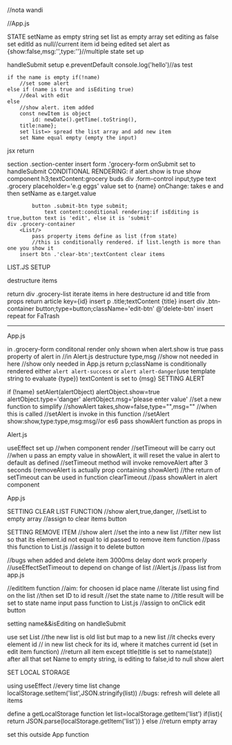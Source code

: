 //nota wandi


//App.js

STATE
setName as empty string
set list as empty array
set editing as false
set editId as null//current item id being edited
set alert as {show:false,msg:'',type:''}//multiple state set up





handleSubmit setup
	e.preventDefault
	console.log('hello')//as test

	if the name is empty if(!name)
		//set some alert
	else if (name is true and isEditing true)
		//deal with edit
	else 
		//show alert. item added
		const newItem is object
			id: newDate().getTime(.toString(),
		title:name};
		set list=> spread the list array and add new item
		set Name equal empty (empty the input)

jsx return

section .section-center
	insert form .'grocery-form
		onSubmit set to handleSubmit
		CONDITIONAL RENDERING: if alert.show is true show component <Alert/>
		h3;textContent:grocery buds
		div .form-control
			input;type text
				.grocery
				placeholder='e.g eggs'
				value set to {name}
				onChange: takes e and then setName as e.target.value

			button .submit-btn type submit;
				text content:conditional rendering:if isEditing is true,button text is 'edit', else it is 'submit'
	div .grocery-container
		<List/>
			pass property items define as list (from state)
			//this is conditionally rendered. if list.length is more than one you show it
		insert btn .'clear-btn';textContent clear items


LIST.JS SETUP

destructure items

return
	div .grocery-list
		iterate items in here
			destructure id and title from props
			return article
				key={id}
				insert p .title;textContent {title}
				insert div .btn-container
					button;type=button;className='edit-btn' @'delete-btn'
						insert <FaEdit/> repeat for FaTrash 


------------------------------------------------------
App.js

in .grocery-form
	conditonal render <Alert/>
		only shown when alert.show is true
		pass property of alert in <Alert/>
			//in Alert.js
			destructure type,msg
			//show not needed in here
			//show only needed in App.js
			return p;className is conditionally rendered
				either `alert alert-success` or `alert alert-danger`(use template string to evaluate {type})
				textContent is set to {msg}
SETTING ALERT

if (!name)
	setAlert(alertObject)
		alertObject.show=true
		alertObject.type='danger'
		alertObject.msg='please enter value'
			//set a new function to simplify 
			//showAlert
			takes,show=false,type="",msg=""
			//when this is called
			//setAlert is invoke in this function
			//setAlert show:show,type:type,msg:msg//or es6
			pass showAlert function as props in <Alert/>

Alert.js

useEffect set up
//when component render
//setTimeout will be carry out
//when u pass an empty value in showAlert, it will reset the value in alert to default as defined
//setTimeout method will invoke removeAlert after 3 seconds (removeAlert is actually prop containing showAlert)
//the return of setTimeout can be used in function clearTimeout 
//pass showAlert in alert component


App.js

SETTING CLEAR LIST FUNCTION
//show alert,true,danger,
//setList to empty array
//assign to clear items button


SETTING REMOVE ITEM
//show alert
//set the into a new list
	//filter new list so that its element.id not equal to id passed to remove item function
//pass this function to List.js
	//assign it to delete button

//bugs when added and delete item 3000ms delay dont work properly
	//useEffectSetTimeout to depend on change of list
	//Alert.js
	//pass list from app.js



//editItem function
	//aim: for choosen id place name
	//iterate list using find on the list
	//then set ID to id result
	//set the state name to 
	//title result will be set to state name input
	pass function to List.js
	//assign to onClick edit button

setting name&&isEditing on handleSubmit

use set List
//the new list is old list but map to a new list
//it checks every element id
// in new list check for its id, where it matches current id (set in edit item function)
	//return all item except title(title is set to name(state))
after all that
	set Name to empty string, is editing to false,id to null
	show alert

SET LOCAL STORAGE

using useEffect
//every time list change
	localStorage.setItem('list',JSON.stringify(list))
	//bugs: refresh will delete all items

define a getLocalStorage function
	let list=localStorage.getItem('list')
	if(list){
return JSON.parse(localStorage.getItem('list'))
} else //return empty array

set this outside App function





